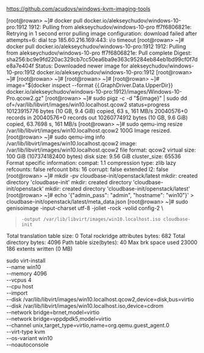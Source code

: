 
https://github.com/acudovs/windows-kvm-imaging-tools

[root@rowan> ~]# docker pull docker.io/alekseychudov/windows-10-pro:1912
1912: Pulling from alekseychudov/windows-10-pro
ff7f6806821e: Retrying in 1 second 
error pulling image configuration: download failed after attempts=6: dial tcp 185.60.216.169:443: i/o timeout
[root@rowan> ~]# docker pull docker.io/alekseychudov/windows-10-pro:1912
1912: Pulling from alekseychudov/windows-10-pro
ff7f6806821e: Pull complete 
Digest: sha256:bc9e9fd220ac329cb7cc50ea6ba9e363c95284eb84eb1bd99cf0f7de8a7e404f
Status: Downloaded newer image for alekseychudov/windows-10-pro:1912
docker.io/alekseychudov/windows-10-pro:1912
[root@rowan> ~]# 
[root@rowan> ~]# 
[root@rowan> ~]# 
[root@rowan> ~]# image="$(docker inspect --format {{.GraphDriver.Data.UpperDir}} docker.io/alekseychudov/windows-10-pro:1912)/images/Windows-10-Pro.qcow2.gz"
[root@rowan> ~]# sudo pigz -c -d "${image}" | sudo dd of=/var/lib/libvirt/images/win10.localhost.qcow2 status=progress
10123915776 bytes (10 GB, 9.4 GiB) copied, 63 s, 161 MB/s
20040576+0 records in
20040576+0 records out
10260774912 bytes (10 GB, 9.6 GiB) copied, 63.7698 s, 161 MB/s
[root@rowan> ~]# sudo qemu-img resize /var/lib/libvirt/images/win10.localhost.qcow2 100G
Image resized.
[root@rowan> ~]# sudo qemu-img info /var/lib/libvirt/images/win10.localhost.qcow2
image: /var/lib/libvirt/images/win10.localhost.qcow2
file format: qcow2
virtual size: 100 GiB (107374182400 bytes)
disk size: 9.56 GiB
cluster_size: 65536
Format specific information:
    compat: 1.1
    compression type: zlib
    lazy refcounts: false
    refcount bits: 16
    corrupt: false
    extended l2: false
[root@rowan> ~]# mkdir -pv cloudbase-init/openstack/latest
mkdir: created directory 'cloudbase-init'
mkdir: created directory 'cloudbase-init/openstack'
mkdir: created directory 'cloudbase-init/openstack/latest'
[root@rowan> ~]# echo '{"admin_pass": "admin", "hostname": "win10"}' > cloudbase-init/openstack/latest/meta_data.json
[root@rowan> ~]# sudo genisoimage -input-charset utf-8 -joliet -rock -volid config-2 \
>     -output /var/lib/libvirt/images/win10.localhost.iso cloudbase-init
Total translation table size: 0
Total rockridge attributes bytes: 682
Total directory bytes: 4096
Path table size(bytes): 40
Max brk space used 23000
186 extents written (0 MB)

sudo virt-install \
    --name win10 \
    --memory 4096 \
    --vcpus 4 \
    --cpu host \
    --import \
    --disk /var/lib/libvirt/images/win10.localhost.qcow2,device=disk,bus=virtio \
    --disk /var/lib/libvirt/images/win10.localhost.iso,device=cdrom \
    --network bridge=brnet,model=virtio \
    --network bridge=vppdpdk5,model=virtio \
    --channel unix,target_type=virtio,name=org.qemu.guest_agent.0 \
    --virt-type kvm \
    --os-variant win10 \
    --noautoconsole

